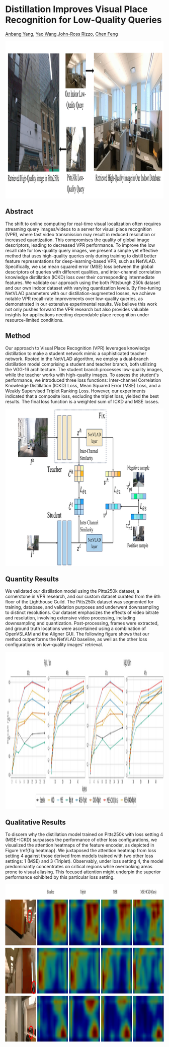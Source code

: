 # Distillation Improves Visual Place Recognition for Low-Quality Queries

[Anbang Yang](https://www.linkedin.com/in/anbang-yang/), [Yao Wang](https://engineering.nyu.edu/faculty/yao-wang),[John-Ross Rizzo](https://med.nyu.edu/faculty/johnross-rizzo), [Chen Feng](https://scholar.google.com/citations?user=YeG8ZM0AAAAJ)

<!-- **We significantly improve SPARE3D baselines using self-supervised learning approaches.** -->

<p align="center"><img src='static/images/Figure1.png' align="center" height="500px"> </p>

<!-- Poster Page: https://ai4ce.github.io/Self-Supervised-SPARE3D/ -->

<!-- [**ArXiv: Self-supervised Spatial Reasoning on Multi-View Line Drawings**](https://arxiv.org/abs/2104.13433)      -->

## Abstract
The shift to online computing for real-time visual localization often requires streaming query images/videos to a server for visual place recognition (VPR), where fast video transmission may result in reduced resolution or increased quantization. This compromises the quality of global image descriptors, leading to decreased VPR performance. To improve the low recall rate for low-quality query images, we present a simple yet effective method that uses high-quality queries only during training to distill better feature representations for deep-learning-based VPR, such as NetVLAD. Specifically, we use mean squared error (MSE) loss between the global descriptors of queries with different qualities, and inter-channel correlation knowledge distillation (ICKD) loss over their corresponding intermediate features. We validate our approach using the both Pittsburgh 250k dataset and our own indoor dataset with varying quantization levels. By fine-tuning NetVLAD parameters with our distillation-augmented losses, we achieve notable VPR recall-rate improvements over low-quality queries, as demonstrated in our extensive experimental results. We believe this work not only pushes forward the VPR research but also provides valuable insights for applications needing dependable place recognition under resource-limited conditions.

## Method
Our approach to Visual Place Recognition (VPR) leverages knowledge distillation to make a student network mimic a sophisticated teacher network. Rooted in the NetVLAD algorithm, we employ a dual-branch distillation model comprising a student and teacher branch, both utilizing the VGG-16 architecture. The student branch processes low-quality images, while the teacher works with high-quality images. To assess the student's performance, we introduced three loss functions: Inter-channel Correlation Knowledge Distillation (ICKD) Loss, Mean Squared Error (MSE) Loss, and a Weakly Supervised Triplet Ranking Loss. However, our experiments indicated that a composite loss, excluding the triplet loss, yielded the best results. The final loss function is a weighted sum of ICKD and MSE losses.
<p align="center"><img src='static/images/Method.png' align="center" height="500px"> </p>

## Quantity Results
We validated our distillation model using the Pitts250k dataset, a cornerstone in VPR research, and our custom dataset curated from the 6th floor of the Lighthouse Guild. The Pitts250k dataset was segmented for training, database, and validation purposes and underwent downsampling to distinct resolutions. Our dataset emphasizes the effects of video bitrate and resolution, involving extensive video processing, including downsampling and quantization. Post-processing, frames were extracted, and ground truth locations were ascertained using a combination of OpenVSLAM and the Aligner GUI. The following figure shows that our method outperforms the NetVLAD baseline, as well as the other loss configurations on low-quality images' retrieval.
<p align="center"><img src='static/images/Figure4.JPEG' align="center" height="500px"> </p>


## Qualitative Results
To discern why the distillation model trained on Pitts250k with loss setting $4$ (MSE+ICKD) surpasses the performance of other loss configurations, we visualized the attention heatmaps of the feature encoder, as depicted in Figure \ref{fig:heatmap}. We juxtaposed the attention heatmap from loss setting $4$ against those derived from models trained with two other loss settings: $1$ (MSE) and $3$ (Triplet). Observably, under loss setting $4$, the model predominantly concentrates on critical regions while overlooking areas prone to visual aliasing. This focused attention might underpin the superior performance exhibited by this particular loss setting.
<p align="center"><img src='static/images/Figure6.png' align="center" height="500px"> </p>
